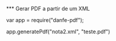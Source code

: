 *** Gerar PDF a partir de um XML


var app = require("danfe-pdf");

app.generatePdf("nota2.xml", "teste.pdf")
